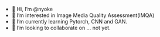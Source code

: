 - 👋 Hi, I’m @nyoke
- 👀 I’m interested in Image Media Quality Assessment(IMQA)
- 🌱 I’m currently learning Pytorch, CNN and GAN.
- 💞️ I’m looking to collaborate on ... not yet.

<!---
nyoke/nyoke is a ✨ special ✨ repository because its `README.md` (this file) appears on your GitHub profile.
You can click the Preview link to take a look at your changes.
--->
